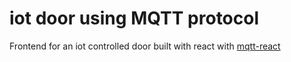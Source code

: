 # iot door using MQTT protocol
Frontend for an iot controlled door built with react with [mqtt-react](https://github.com/KeKs0r/mqtt-react)
